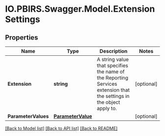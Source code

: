 # IO.PBIRS.Swagger.Model.ExtensionSettings
## Properties

Name | Type | Description | Notes
------------ | ------------- | ------------- | -------------
**Extension** | **string** | A string value that specifies the name of the Reporting Services extension that the settings in the object apply to. | [optional] 
**ParameterValues** | [**ParameterValue**](ParameterValue.md) |  | [optional] 

[[Back to Model list]](../README.md#documentation-for-models) [[Back to API list]](../README.md#documentation-for-api-endpoints) [[Back to README]](../README.md)

